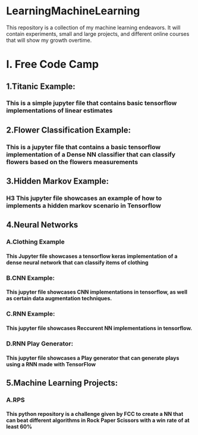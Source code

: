 # LearningMachineLearning
This repository is a collection of my machine learning endeavors. It will contain experiments, small and large projects, and different online courses that will show my growth overtime.

#  I. Free Code Camp

##   1.Titanic Example:
  
###    This is a simple jupyter file that contains basic tensorflow implementations of linear estimates
    
##   2.Flower Classification Example:
  
 ###    This is a jupyter file that contains a basic tensorflow implementation of a Dense NN classifier that can classify flowers based on the flowers measurements
    
##   3.Hidden Markov Example:
  
 ### H3   This jupyter file showcases an example of how to implements a hidden markov scenario in Tensorflow
    
##   4.Neural Networks
  
  ###   A.Clothing Example
    
####       This Jupyter file showcases a tensorflow keras implementation of a dense neural network that can classify items of clothing
      
  ###  B.CNN Example:
    
####       This jupyter file showcases CNN implementations in tensorflow, as well as certain data augmentation techniques. 
      
 ###    C.RNN Example:
    
####       This jupyter file showcases Reccurent NN implementations in tensorflow.
      
 ###    D.RNN Play Generator:
    
 ####      This jupyter file showcases a Play generator that can generate plays using a RNN made with TensorFlow
      
##   5.Machine Learning Projects:
  
 ###    A.RPS
    
   ####    This python repository is a challenge given by FCC to create a NN that can beat different algorithms in Rock Paper Scissors with a win rate of at least 60%
